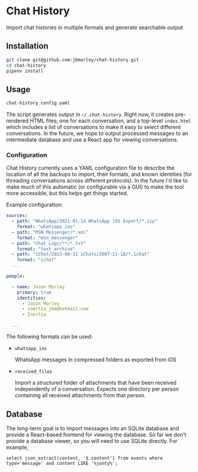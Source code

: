 # Chat History

Import chat histories in multiple formats and generate searchable output

## Installation

```bash
git clone git@github.com:jbmorley/chat-history.git
cd chat-history
pipenv install
```

## Usage

```bash
chat-history config.yaml
```

The script generates output in `~/.chat-history`. Right now, it creates pre-rendered HTML files; one for each conversation, and a top-level `index.html` which includes a list of conversations to make it easy to select different conversations. In the future, we hope to output processed messages to an intermediate database and use a React app for viewing conversations.

### Configuration

Chat History currently uses a YAML configuration file to describe the location of all the backups to import, their formats, and known identities (for threading conversations across different protocols). In the future I'd like to make much of this automatic (or configurable via a GUI) to make the tool more accessible, but this helps get things started.

Example configuration:

```yaml
sources:
  - path: "WhatsApp/2021-01-14 WhatsApp iOS Export/*.zip"
    format: "whatsapp_ios"
  - path: "MSN Messenger/*.xml"
    format: "msn_messenger"
  - path: "Chat Logs/**/*.txt"
    format: "text_archive"
  - path: "iChat/2013-08-31 iChats/2007-11-18/*.ichat"
    format: "ichat"
  ...

people:

  - name: Jason Morley
    primary: true
    identities:
      - Jason Morley
      - inertia_jbm@hotmail.com
      - Inertia

  ...
```

The following formats can be used:

- `whatsapp_ios`

  WhatsApp messages in compressed folders as exported from iOS

- `received_files`

  Import a structured folder of attachments that have been received independently of a conversation. Expects one directory per person containing all received attachments from that person.

## Database

The long-term goal is to import messages into an SQLite database and provide a React-based frontend for viewing the database. So far we don't provide a database viewer, so you will need to use SQLite directly. For example,

```sqlite
select json_extract(content, '$.content') from events where type='message' and content LIKE '%jonty%';
```

